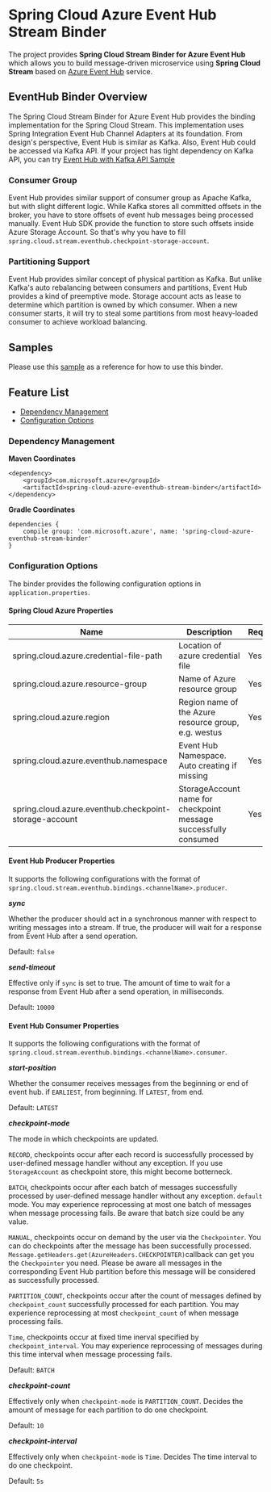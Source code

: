 # Spring Cloud Azure Event Hub Stream Binder

The project provides **Spring Cloud Stream Binder for Azure Event Hub** which allows you to build message-driven 
microservice using **Spring Cloud Stream** based on [Azure Event Hub](https://azure.microsoft.com/en-us/services/event-hubs/) service.

## EventHub Binder Overview

The Spring Cloud Stream Binder for Azure Event Hub provides the binding implementation for the Spring Cloud Stream.
This implementation uses Spring Integration Event Hub Channel Adapters at its foundation. From design's perspective, 
Event Hub is similar as Kafka. Also, Event Hub could be accessed via Kafka API. If your project has tight dependency 
on Kafka API, you can try [Event Hub with Kafka API Sample](../spring-cloud-azure-samples/spring-cloud-azure-eventhub-kafka-sample/)

### Consumer Group

Event Hub provides similar support of consumer group as Apache Kafka, but with slight different logic. While Kafka 
stores all committed offsets in the broker, you have to store offsets of event hub messages 
being processed manually. Event Hub SDK provide the function to store such offsets inside Azure Storage Account. So 
that's why you have to fill `spring.cloud.stream.eventhub.checkpoint-storage-account`.

### Partitioning Support

Event Hub provides similar concept of physical partition as Kafka. But unlike Kafka's auto rebalancing between 
consumers and partitions, Event Hub provides a kind of preemptive mode. Storage account acts as lease to 
determine which partition is owned by which consumer. When a new consumer starts, it will try to steal some partitions 
from most heavy-loaded consumer to achieve workload balancing.

## Samples 

Please use this [sample](../spring-cloud-azure-samples/eventhubs-binder-sample/) as a reference for how to use this binder. 

## Feature List 

- [Dependency Management](#dependency-management)
- [Configuration Options](#configuration-options)

### Dependency Management

**Maven Coordinates** 
```
<dependency>
    <groupId>com.microsoft.azure</groupId>
    <artifactId>spring-cloud-azure-eventhub-stream-binder</artifactId>
</dependency>

```
**Gradle Coordinates** 
```
dependencies {
    compile group: 'com.microsoft.azure', name: 'spring-cloud-azure-eventhub-stream-binder'
}
```

### Configuration Options 

The binder provides the following configuration options in `application.properties`.

#### Spring Cloud Azure Properties ####

Name | Description | Required | Default 
---|---|---|---
 spring.cloud.azure.credential-file-path | Location of azure credential file | Yes |
 spring.cloud.azure.resource-group | Name of Azure resource group | Yes |
 spring.cloud.azure.region | Region name of the Azure resource group, e.g. westus | Yes | 
 spring.cloud.azure.eventhub.namespace | Event Hub Namespace. Auto creating if missing | Yes |
 spring.cloud.azure.eventhub.checkpoint-storage-account | StorageAccount name for checkpoint message successfully consumed | Yes

 #### Event Hub Producer Properties ####

 It supports the following configurations with the format of `spring.cloud.stream.eventhub.bindings.<channelName>.producer`.
 
 **_sync_**
 
 Whether the producer should act in a synchronous manner with respect to writing messages into a stream. If true, the 
 producer will wait for a response from Event Hub after a send operation.

 Default: `false`

 **_send-timeout_**

 Effective only if `sync` is set to true. The amount of time to wait for a response from Event Hub after a send operation, in milliseconds.

 Default: `10000`
 
 #### Event Hub Consumer Properties ####

  It supports the following configurations with the format of `spring.cloud.stream.eventhub.bindings.<channelName>.consumer`.

  **_start-position_**

  Whether the consumer receives messages from the beginning or end of event hub. if `EARLIEST`, from beginning. If 
  `LATEST`, from end.

  Default: `LATEST`

  **_checkpoint-mode_**

  The mode in which checkpoints are updated.
  
  `RECORD`, checkpoints occur after each record is successfully processed by user-defined message handler without any exception. If you use `StorageAccount` as checkpoint store, this might become botterneck. 
  
  `BATCH`, checkpoints occur after each batch of messages successfully processed by user-defined message handler without any exception. `default` mode. You may experience reprocessing at most one batch of messages when message processing fails. Be aware that batch size could be any value.
  
  `MANUAL`, checkpoints occur on demand by the user via the `Checkpointer`. You can do checkpoints after the message has been successfully processed. `Message.getHeaders.get(AzureHeaders.CHECKPOINTER)`callback can get you the `Checkpointer` you need. Please be aware all messages in the corresponding Event Hub partition before this message will be considered as successfully processed.
  
  `PARTITION_COUNT`, checkpoints occur after the count of messages defined by `checkpoint_count` successfully processed for each partition. You may experience reprocessing at most `checkpoint_count` of  when message processing fails.
  
  `Time`, checkpoints occur at fixed time inerval specified by `checkpoint_interval`. You may experience reprocessing of messages during this time interval when message processing fails.

  Default: `BATCH`

  **_checkpoint-count_**

  Effectively only when `checkpoint-mode` is `PARTITION_COUNT`. Decides the amount of message for each partition to do one checkpoint.

  Default: `10`
  
  **_checkpoint-interval_**

  Effectively only when `checkpoint-mode` is `Time`. Decides The time interval to do one checkpoint.

  Default: `5s`
